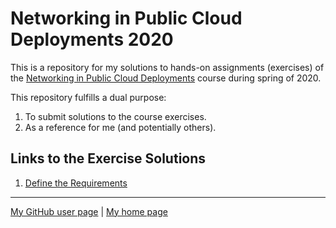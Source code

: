# Networking in Public Cloud Deployments 2020

This is a repository for my solutions to hands-on assignments (exercises)
of the
[Networking in Public Cloud Deployments](https://www.ipspace.net/PubCloud/)
course during spring of 2020.

This repository fulfills a dual purpose:

1. To submit solutions to the course exercises.
2. As a reference for me (and potentially others).

## Links to the Exercise Solutions

1. [Define the Requirements](ex1-reqs/)

---

[My GitHub user page](https://github.com/auerswal) |
[My home page](https://www.unix-ag.uni-kl.de/~auerswal/)
